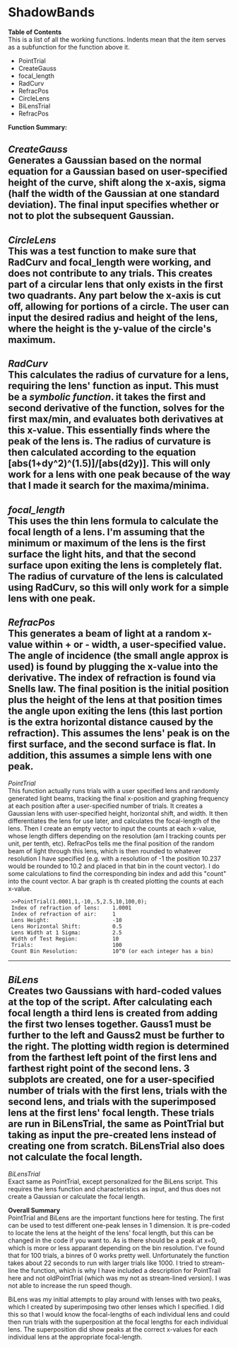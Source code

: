 # ShadowBands

**Table of Contents**  
This is a list of all the working functions. Indents mean that the item serves as a subfunction for the function above it.
 
* PointTrial
 * CreateGauss
 * focal_length
 *  RadCurv
 * RefracPos
* CircleLens
* BiLensTrial
*  RefracPos

**Function Summary:**
 
 *CreateGauss*  
 Generates a Gaussian based on the normal equation for a Gaussian based on 
 user-specified height of the curve, shift along the x-axis, sigma (half the
 width of the Gaussian at one standard deviation). The final input specifies
 whether or not to plot the subsequent Gaussian.
 ----------------------------------------
 *CircleLens*  
 This was a test function to make sure that RadCurv and focal_length were
 working, and does not contribute to any trials. This creates part of a
 circular lens that only exists in the first two quadrants. Any part below
 the x-axis is cut off, allowing for portions of a circle. The user can
 input the desired radius and height of the lens, where the height is the
 y-value of the circle's maximum.
 ----------------------------------------
 *RadCurv*  
 This calculates the radius of curvature for a lens, requiring the lens'
 function as input. This must be a *symbolic function*. it takes the first
 and second derivative of the function, solves for the first max/min, and
 evaluates both derivatives at this x-value. This essentially finds where
 the peak of the lens is. The radius of curvature is then calculated
 according to the equation [abs(1+dy^2)^(1.5)]/[abs(d2y)]. This will only
 work for a lens with one peak because of the way that I made it search
 for the maxima/minima.
 ----------------------------------------
 *focal_length*  
 This uses the thin lens formula to calculate the focal length of a lens.
 I'm assuming that the minimum or maximum of the lens is the first surface
 the light hits, and that the second surface upon exiting the lens is
 completely flat. The radius of curvature of the lens is calculated using
 RadCurv, so this will only work for a simple lens with one peak.
 ----------------------------------------
 *RefracPos*  
 This generates a beam of light at a random x-value within + or - width, a
 user-specified value. The angle of incidence (the small angle approx is
 used) is found by plugging the x-value into the derivative. The index of
 refraction is found via Snells law. The final position is the initial
 position plus the height of the lens at that position times the angle upon
 exiting the lens (this last portion is the extra horizontal distance
 caused by the refraction). This assumes the lens' peak is on the first
 surface, and the second surface is flat. In addition, this assumes a simple
 lens with one peak.
 ----------------------------------------
 *PointTrial*  
 This function actually runs trials with a user specified lens and randomly
 generated light beams, tracking the final x-position and graphing frequency
 at each position after a user-specified number of trials. It creates a
 Gaussian lens with user-specified height, horizontal shift,
 and width. It then differentiates the lens for use later, and calculates
 the focal-length of the lens. Then I create an empty vector to input
 the counts at each x-value, whose length differs depending on the resolution
 (am I tracking counts per unit, per tenth, etc). RefracPos tells me the
 final position of the random beam of light through this lens, which is then
 rounded to whatever resolution I have specified (e.g. with a resolution of
 -1 the position 10.237 would be rounded to 10.2 and placed in that bin in
 the count vector). I do some calculations to find the corresponding bin
 index and add this "count" into the count vector. A bar graph is th
 created plotting the counts at each x-value.
 
```
 >>PointTrial(1.0001,1,-10,.5,2.5,10,100,0);
 Index of refraction of lens:    1.0001
 Index of refraction of air:     1
 Lens Height:                    -10
 Lens Horizontal Shift:          0.5
 Lens Width at 1 Sigma:          2.5
 Width of Test Region:           10
 Trials:                         100
 Count Bin Resolution:           10^0 (or each integer has a bin)
 ```
 ----------------------------------------
 *BiLens*  
 Creates two Gaussians with hard-coded values at the top of the script.
 After calculating each focal length a third lens is created from adding the
 first two lenses together. Gauss1 must be further to the left and Gauss2
 must be further to the right. The plotting width region is determined
 from the farthest left point of the first lens and farthest right point of
 the second lens. 3 subplots are created, one for a user-specified number of
 trials with the first lens, trials with the second lens, and trials with
 the superimposed lens at the first lens' focal length. These trials are
 run in BiLensTrial, the same as PointTrial but taking as input the
 pre-created lens instead of creating one from scratch. BiLensTrial also
 does not calculate the focal length.
 ----------------------------------------
 *BiLensTrial*  
 Exact same as PointTrial, except personalized for the BiLens script. This
 requires the lens function and characteristics as input, and thus does not
 create a Gaussian or calculate the focal length.
 

 **Overall Summary**  
 PointTrial and BiLens are the important functions here for testing. The
 first can be used to test different one-peak lenses in 1 dimension. It is
 pre-coded to locate the lens at the height of the lens' focal length, but
 this can be changed in the code if you want to. As is there should be a
 peak at x=0, which is more or less apparant depending on the bin resolution.
 I've found that for 100 trials, a binres of 0 works pretty well. Unfortunately
 the function takes about 22 seconds to run with larger trials like 1000.
 I tried to stream-line the function, which is why I have included a description
 for PointTrail here and not oldPointTrial (which was my not as stream-lined
 version). I was not able to increase the run speed though.
 
 BiLens was my initial attempts to play around with lenses with two peaks,
 which I created by superimposing two other lenses which I specified. I did
 this so that I would know the focal-lengths of each individual lens and could
 then run trials with the superposition at the focal lengths for each
 individual lens. The superposition did show peaks at the correct x-values
 for each individual lens at the appropriate focal-length.
